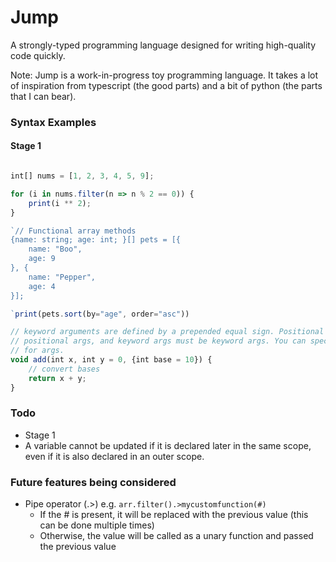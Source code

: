 # Jump

A strongly-typed programming language designed for writing high-quality code quickly.

Note: Jump is a work-in-progress toy programming language. It takes a lot of inspiration
from typescript (the good parts) and a bit of python (the parts that I can bear).

### Syntax Examples

#### Stage 1

```typescript

int[] nums = [1, 2, 3, 4, 5, 9];

for (i in nums.filter(n => n % 2 == 0)) {
	print(i ** 2);
}
```

```typescript
`// Functional array methods
{name: string; age: int; }[] pets = [{
	name: "Boo",
    age: 9
}, {
	name: "Pepper",
    age: 4
}];

`print(pets.sort(by="age", order="asc"))
```

```typescript
// keyword arguments are defined by a prepended equal sign. Positional args must be
// positional args, and keyword args must be keyword args. You can specify a default value
// for args.
void add(int x, int y = 0, {int base = 10}) {
	// convert bases
    return x + y;
}


```

### Todo

-   Stage 1
-   A variable cannot be updated if it is declared later in the same scope, even if it is also declared in an outer scope.

### Future features being considered

-   Pipe operator (.>) e.g. `arr.filter().>mycustomfunction(#)`
    -   If the # is present, it will be replaced with the previous value (this can be done multiple times)
    -   Otherwise, the value will be called as a unary function and passed the previous value
